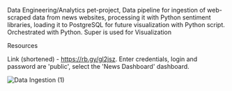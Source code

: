 Data Engineering/Analytics pet-project, Data pipeline for ingestion of web-scraped data from news websites, processing it with Python sentiment libraries, loading it to PostgreSQL for future visualization with Python script. Orchestrated with Python. Super is used for Visualization

Resources

Link (shortened) - https://rb.gy/gl2jsz. Enter credentials, login and password are 'public', select the 'News Dashboard' dashboard.

![Data Ingestion (1)](https://github.com/user-attachments/assets/0b1c9ccc-243e-4858-87fb-4334e8a75aa2)
